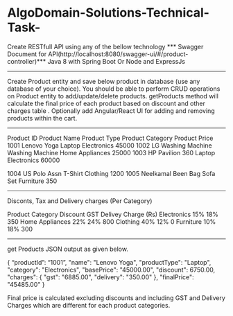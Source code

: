 # AlgoDomain-Solutions-Technical-Task-



Create RESTfull API using any of the bellow technology 
 ***  Swagger Document for API(http://localhost:8080/swagger-ui/#/product-controller)***
Java 8  with Spring Boot Or 
Node and ExpressJs
__________________________________________________________________________________________________

Create Product entity and save below product in database (use any database of your choice).
You should be able to perform CRUD operations on Product entity to add/update/delete products.
getProducts method will calculate the final price of each product based on discount and other charges table . 
Optionally add Angular/React UI for adding and removing products within the cart.
______________________________________________________________________________________________________

Product ID	        Product Name     	    Product Type   	     Product Category	   Product Price
1001	              Lenovo Yoga	          Laptop         	     Electronics	         45000
1002	              LG Washing Machine    Washing Machine	     Home Appliances	     25000
1003	              HP Pavilion 360       Laptop               Electronics           60000
               	                      	
1004	              US Polo Assn          T-Shirt           	 Clothing	             1200
1005	              Neelkamal Been Bag	  Sofa Set	           Furniture	           350
 
___________________________________________________________________________________________________


Disconts, Tax and Delivery charges (Per Category)


Product Category	         Discount       GST	        Delivey Charge (Rs)
Electronics	                 15%	        18%           	350
Home Appliances              22%	        24%           	800
Clothing	                   40%	        12%            	0
Furniture	                   10%	        18%	            300
 

______________________________________________________________________________________________________

get Products JSON output as given below.

{
  “productId”: “1001”,
  "name": "Lenovo Yoga",
  "productType": "Laptop",
  "category": "Electronics",
  "basePrice": "45000.00",
  "discount": 6750.00,
  "charges": {
    "gst": "6885.00",
    "delivery": "350.00"
  },
  "finalPrice": "45485.00"
}


Final price is calculated excluding discounts and including GST and Delivery Charges which are different for each product categories.
